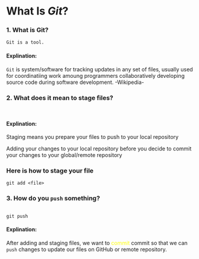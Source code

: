 # What Is *Git*?

### 1. **What is Git?**

 
 ```
Git is a tool. 

 ```

 #### **Explination:**

`Git` is system/software for tracking updates in any set of files, usually used for coordinatiing work amoung programmers collaboratively developing source code during software development. -Wikipedia-


### 2. **What does it mean to stage files?**


```


```

#### **Explination:**

Staging means you prepare your files to push to your local repository

Adding your changes to your local repository before you decide to commit your changes to your global/remote repository



### Here is how to stage your file

```
git add <file>

```

### 3. **How do you `push` something?**

```

git push

```

#### **Explination:**

After adding and staging files, we want to <span style="color:yellow">commit</span> commit so that we can `push` changes to update our files on GitHub or remote repository.